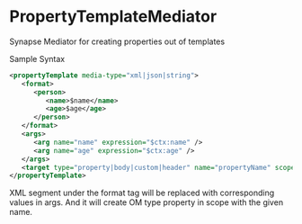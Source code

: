 # PropertyTemplateMediator
Synapse Mediator for creating properties out of templates

Sample Syntax
```xml
<propertyTemplate media-type="xml|json|string">
   <format>
      <person>
         <name>$name</name>
         <age>$age</age>
      </person>
   </format>
   <args>
      <arg name="name" expression="$ctx:name" />
      <arg name="age" expression="$ctx:age" />
   </args>
   <target type="property|body|custom|header" name="propertyName" scope="propertyScope" />
</propertyTemplate>
```

XML segment under the format tag will be replaced with corresponding values in args. And it will create OM type property in scope with the given name.
